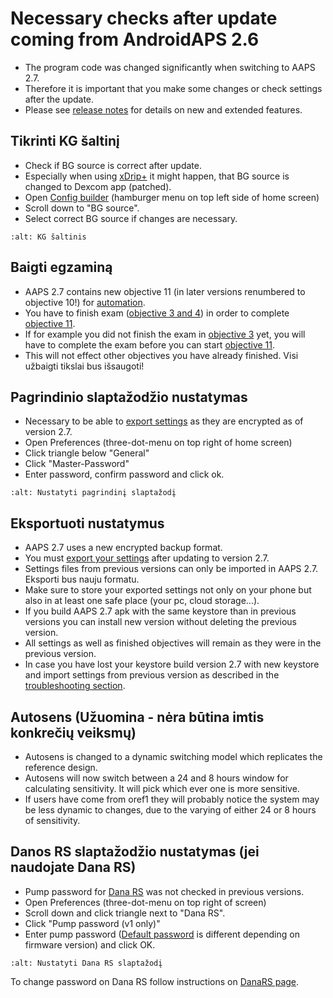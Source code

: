 # Necessary checks after update coming from AndroidAPS 2.6

- The program code was changed significantly when switching to AAPS 2.7.
- Therefore it is important that you make some changes or check settings after the update.
- Please see [release notes](../Installing-AndroidAPS/Releasenotes.md#version-2-7-0) for details on new and extended features.

## Tikrinti KG šaltinį

- Check if BG source is correct after update.
- Especially when using [xDrip+](../Configuration/xdrip.md) it might happen, that BG source is changed to Dexcom app (patched).
- Open [Config builder](../Configuration/Config-Builder.md#bg-source) (hamburger menu on top left side of home screen)
- Scroll down to "BG source".
- Select correct BG source if changes are necessary.

```{image} ../images/ConfBuild_BG.png
:alt: KG šaltinis
```

## Baigti egzaminą

- AAPS 2.7 contains new objective 11 (in later versions renumbered to objective 10!) for [automation](../Usage/Automation.md).
- You have to finish exam ([objective 3 and 4](../Usage/Objectives.md#objective-3-prove-your-knowledge)) in order to complete [objective 11](../Usage/Objectives.md#objective-10-automation).
- If for example you did not finish the exam in [objective 3](../Usage/Objectives.md#objective-3-prove-your-knowledge) yet, you will have to complete the exam before you can start [objective 11](../Usage/Objectives.md#objective-10-automation).
- This will not effect other objectives you have already finished. Visi užbaigti tikslai bus išsaugoti!

## Pagrindinio slaptažodžio nustatymas

- Necessary to be able to [export settings](../Usage/ExportImportSettings.md) as they are encrypted as of version 2.7.
- Open Preferences (three-dot-menu on top right of home screen)
- Click triangle below "General"
- Click "Master-Password"
- Enter password, confirm password and click ok.

```{image} ../images/MasterPW.png
:alt: Nustatyti pagrindinį slaptažodį
```

## Eksportuoti nustatymus

- AAPS 2.7 uses a new encrypted backup format.
- You must [export your settings](../Usage/ExportImportSettings.md) after updating to version 2.7.
- Settings files from previous versions can only be imported in AAPS 2.7. Eksporti bus nauju formatu.
- Make sure to store your exported settings not only on your phone but also in at least one safe place (your pc, cloud storage...).
- If you build AAPS 2.7 apk with the same keystore than in previous versions you can install new version without deleting the previous version.
- All settings as well as finished objectives will remain as they were in the previous version.
- In case you have lost your keystore build version 2.7 with new keystore and import settings from previous version as described in the [troubleshooting section](../Installing-AndroidAPS/troubleshooting_androidstudio.md#lost-keystore).

## Autosens (Užuomina - nėra būtina imtis konkrečių veiksmų)

- Autosens is changed to a dynamic switching model which replicates the reference design.
- Autosens will now switch between a 24 and 8 hours window for calculating sensitivity. It will pick which ever one is more sensitive.
- If users have come from oref1 they will probably notice the system may be less dynamic to changes, due to the varying of either 24 or 8 hours of sensitivity.

## Danos RS slaptažodžio nustatymas (jei naudojate Dana RS)

- Pump password for [Dana RS](../Configuration/DanaRS-Insulin-Pump.md) was not checked in previous versions.
- Open Preferences (three-dot-menu on top right of screen)
- Scroll down and click triangle next to "Dana RS".
- Click "Pump password (v1 only)"
- Enter pump password ([Default password](../Configuration/DanaRS-Insulin-Pump.md#default-password) is different depending on firmware version) and click OK.

```{image} ../images/DanaRSPW.png
:alt: Nustatyti Dana RS slaptažodį
```

To change password on Dana RS follow instructions on [DanaRS page](../Configuration/DanaRS-Insulin-Pump.md#change-password-on-pump).
